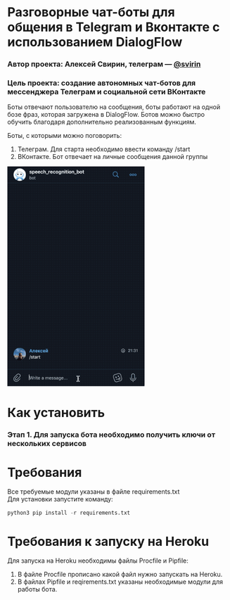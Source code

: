 # Разговорные чат-боты для общения в Telegram и Вконтакте с использованием DialogFlow
### Автор проекта: Алексей Свирин, телеграм — [@svirin](https://telegram.me/svirin)
### Цель проекта: создание автономных чат-ботов для мессенджера Телеграм и социальной сети ВКонтакте

Боты отвечают пользователю на сообщения, боты работают на одной бозе фраз, которая загружена в DialogFlow. Ботов можно быстро обучить благодаря дополнительно реализованным функциям.

Боты, с которыми можно поговорить:
1) Телеграм. Для старта необходимо ввести команду /start
2) ВКонтакте. Бот отвечает на личные сообщения данной группы

![](working_bot.gif)

# Как установить
### Этап 1. Для запуска бота необходимо получить ключи от нескольких сервисов

# Требования
Все требуемые модули указаны в файле requirements.txt  
Для установки запустите команду:
```python
python3 pip install -r requirements.txt
```

# Требования к запуску на Heroku
Для запуска на Heroku необходимы файлы Procfile и Pipfile:
1) В файле Procfile прописано какой файл нужно запускать на Heroku.
2) В файлах Pipfile и reqirements.txt указаны необходимые модули для работы бота.
